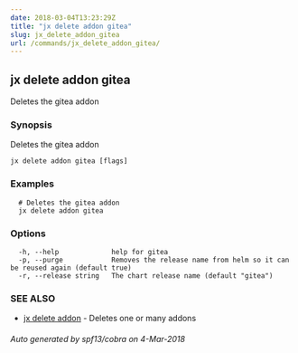 ```yaml
---
date: 2018-03-04T13:23:29Z
title: "jx delete addon gitea"
slug: jx_delete_addon_gitea
url: /commands/jx_delete_addon_gitea/
---
```

## jx delete addon gitea

Deletes the gitea addon

### Synopsis

Deletes the gitea addon

```
jx delete addon gitea [flags]
```

### Examples

```
  # Deletes the gitea addon
  jx delete addon gitea
```

### Options

```
  -h, --help             help for gitea
  -p, --purge            Removes the release name from helm so it can be reused again (default true)
  -r, --release string   The chart release name (default "gitea")
```

### SEE ALSO

* [jx delete addon](/commands/jx_delete_addon/)	 - Deletes one or many addons

###### Auto generated by spf13/cobra on 4-Mar-2018
